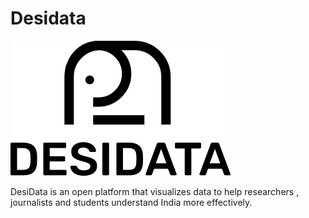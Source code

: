 # Desidata

![Desidata logo](./assets/readme/logo-base.png)

DesiData is an open platform that visualizes data to help researchers , journalists and students understand India more effectively.
